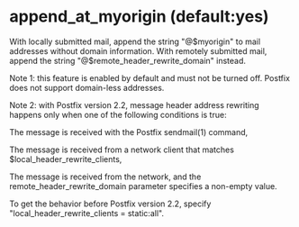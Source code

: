 # append_at_myorigin (default:yes) 


With locally submitted mail, append the string "@$myorigin" to mail
addresses without domain information. With remotely submitted mail,
append the string "@$remote_header_rewrite_domain" instead.



Note 1: this feature is enabled by default and must not be turned off.
Postfix does not support domain-less addresses.


 Note 2: with Postfix version 2.2, message header address rewriting
happens only when one of the following conditions is true: 



 The message is received with the Postfix sendmail(1) command,

 The message is received from a network client that matches
$local_header_rewrite_clients,

 The message is received from the network, and the
remote_header_rewrite_domain parameter specifies a non-empty value.



 To get the behavior before Postfix version 2.2, specify
"local_header_rewrite_clients = static:all". 


